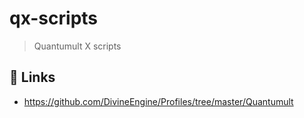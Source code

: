 # qx-scripts
> Quantumult X scripts

## 🔗 Links
- https://github.com/DivineEngine/Profiles/tree/master/Quantumult